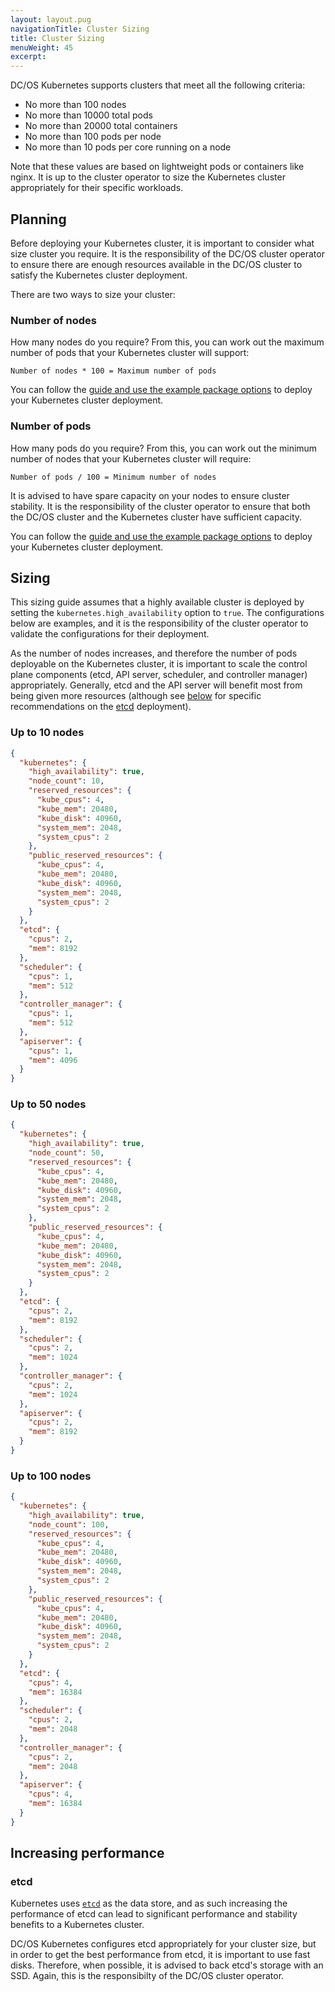 ```yaml
---
layout: layout.pug
navigationTitle: Cluster Sizing
title: Cluster Sizing
menuWeight: 45
excerpt:
---
```


<!-- This source repo for this topic is https://github.com/mesosphere/dcos-kubernetes -->


DC/OS Kubernetes supports clusters that meet all the following criteria:

* No more than 100 nodes
* No more than 10000 total pods
* No more than 20000 total containers
* No more than 100 pods per node
* No more than 10 pods per core running on a node

Note that these values are based on lightweight pods or containers like nginx.
It is up to the cluster operator to size the Kubernetes cluster appropriately
for their specific workloads.

## Planning

Before deploying your Kubernetes cluster, it is important to consider what size
cluster you require. It is the responsibility of the DC/OS cluster operator to
ensure there are enough resources available in the DC/OS cluster to satisfy the
Kubernetes cluster deployment.

There are two ways to size your cluster:

### Number of nodes

How many nodes do you require? From this, you can work out the maximum number of
pods that your Kubernetes cluster will support:

    Number of nodes * 100 = Maximum number of pods

You can follow the [guide and use the example package options](#sizing) to
deploy your Kubernetes cluster deployment.

### Number of pods

How many pods do you require? From this, you can work out the minimum number of
nodes that your Kubernetes cluster will require:

    Number of pods / 100 = Minimum number of nodes

It is advised to have spare capacity on your nodes to ensure cluster stability.
It is the responsibility of the cluster operator to ensure that both the DC/OS
cluster and the Kubernetes cluster have sufficient capacity.

You can follow the [guide and use the example package options](#sizing) to
deploy your Kubernetes cluster deployment.

## Sizing

This sizing guide assumes that a highly available cluster is deployed by setting
the `kubernetes.high_availability` option to `true`. The configurations below are examples,
and it is the responsibility of the cluster operator to validate the
configurations for their deployment.

As the number of nodes increases, and therefore the number of pods deployable on
the Kubernetes cluster, it is important to scale the control plane components
(etcd, API server, scheduler, and controller manager) appropriately. Generally,
etcd and the API server will benefit most from being given more resources
(although see [below](#etcd) for specific recommendations on the [etcd](#etcd)
deployment).

### Up to 10 nodes

```json
{
  "kubernetes": {
    "high_availability": true,
    "node_count": 10,
    "reserved_resources": {
      "kube_cpus": 4,
      "kube_mem": 20480,
      "kube_disk": 40960,
      "system_mem": 2048,
      "system_cpus": 2
    },
    "public_reserved_resources": {
      "kube_cpus": 4,
      "kube_mem": 20480,
      "kube_disk": 40960,
      "system_mem": 2048,
      "system_cpus": 2
    }
  },
  "etcd": {
    "cpus": 2,
    "mem": 8192
  },
  "scheduler": {
    "cpus": 1,
    "mem": 512
  },
  "controller_manager": {
    "cpus": 1,
    "mem": 512
  },
  "apiserver": {
    "cpus": 1,
    "mem": 4096
  }
}
```

### Up to 50 nodes

```json
{
  "kubernetes": {
    "high_availability": true,
    "node_count": 50,
    "reserved_resources": {
      "kube_cpus": 4,
      "kube_mem": 20480,
      "kube_disk": 40960,
      "system_mem": 2048,
      "system_cpus": 2
    },
    "public_reserved_resources": {
      "kube_cpus": 4,
      "kube_mem": 20480,
      "kube_disk": 40960,
      "system_mem": 2048,
      "system_cpus": 2
    }
  },
  "etcd": {
    "cpus": 2,
    "mem": 8192
  },
  "scheduler": {
    "cpus": 2,
    "mem": 1024
  },
  "controller_manager": {
    "cpus": 2,
    "mem": 1024
  },
  "apiserver": {
    "cpus": 2,
    "mem": 8192
  }
}
```

### Up to 100 nodes

```json
{
  "kubernetes": {
    "high_availability": true,
    "node_count": 100,
    "reserved_resources": {
      "kube_cpus": 4,
      "kube_mem": 20480,
      "kube_disk": 40960,
      "system_mem": 2048,
      "system_cpus": 2
    },
    "public_reserved_resources": {
      "kube_cpus": 4,
      "kube_mem": 20480,
      "kube_disk": 40960,
      "system_mem": 2048,
      "system_cpus": 2
    }
  },
  "etcd": {
    "cpus": 4,
    "mem": 16384
  },
  "scheduler": {
    "cpus": 2,
    "mem": 2048
  },
  "controller_manager": {
    "cpus": 2,
    "mem": 2048
  },
  "apiserver": {
    "cpus": 4,
    "mem": 16384
  }
}
```

## Increasing performance

### etcd

Kubernetes uses [`etcd`](https://coreos.com/etcd/) as the data store, and as
such increasing the performance of etcd can lead to significant performance and
stability benefits to a Kubernetes cluster.

DC/OS Kubernetes configures etcd appropriately for your cluster
size, but in order to get the best performance from etcd, it is important to use
fast disks. Therefore, when possible, it is advised to back etcd's storage with
an SSD. Again, this is the responsibilty of the DC/OS cluster operator.
